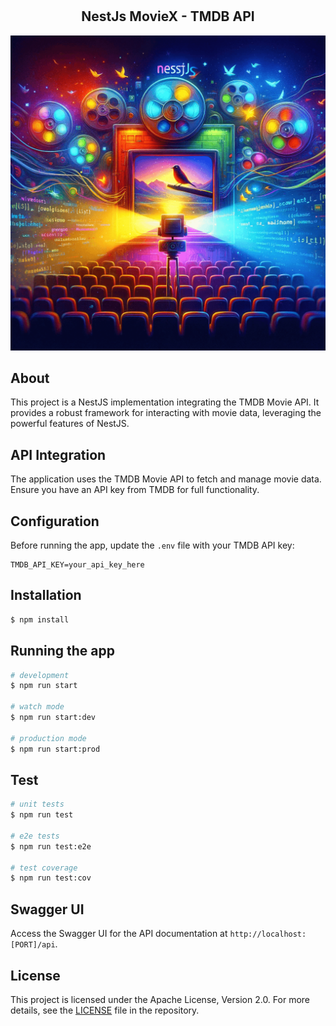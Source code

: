# 

<h2 align="center">NestJs MovieX - TMDB API</h2>
<p align="center">
  <img src="images\moviex.png" alt="Cinematic Integration of NestJS with TMDB API" width="600">
</p>


## About
This project is a NestJS implementation integrating the TMDB Movie API. It provides a robust framework for interacting with movie data, leveraging the powerful features of NestJS.

## API Integration
The application uses the TMDB Movie API to fetch and manage movie data. Ensure you have an API key from TMDB for full functionality.

## Configuration
Before running the app, update the `.env` file with your TMDB API key:
```
TMDB_API_KEY=your_api_key_here
```
## Installation

```bash
$ npm install
```
## Running the app

```bash
# development
$ npm run start

# watch mode
$ npm run start:dev

# production mode
$ npm run start:prod
```

## Test

```bash
# unit tests
$ npm run test

# e2e tests
$ npm run test:e2e

# test coverage
$ npm run test:cov
```

## Swagger UI
Access the Swagger UI for the API documentation at `http://localhost:[PORT]/api`.

## License

This project is licensed under the Apache License, Version 2.0. For more details, see the [LICENSE](https://github.com/sitharaj88/sitharaj88-NestJs-MovieX/blob/main/LICENSE) file in the repository.

